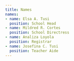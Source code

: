 ```yaml
---
title: Names
names:
- name: Elsa A. Tusi
  position: School Head
- name: Mildred R. Cortes
  position: School Directress
- name: Analiza Loyola
  position: Registrar
- name: Josefina C. Tusi
  position: Teacher Aide
---
```


